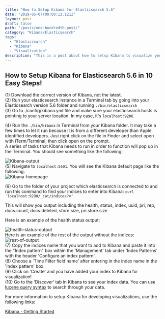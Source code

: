 ```yaml
---
title: "How to Setup Kibana for Elasticsearch 5.6"
date: "2019-06-07T09:00:13.121Z"
layout: post
draft: false
path: "/posts/one-hundredth-post/"
category: "Kibana/Elasticsearch"
tags:
  - "Elasticsearch"
  - "Kibana"
  - "Visualization"
description: "This is a post about how to setup Kibana to visualize your Elasticsearch 5.6 data."
---
```


## How to Setup Kibana for Elasticsearch 5.6 in 10 Easy Steps! 

(1) Download the correct version of Kibana, not the latest. <br/>
(2) Run your elasticsearch instance in a Terminal tab by going into your Elasticsearch version 5.6 folder and running `./bin/elasticsearch`<br/>
(3) Go to ./config/kibana.yml file and make sure your elasticsearch.hosts is pointing to your server location. In my case, it's `localhost:9200`.<br/>

(4) Run the `./bin/kibana` in Terminal from your Kibana folder. It may take a few times to let it run because it is from a different developer than Apple identified developers. Just right click on the file in Finder and select open with iTerm/Terminal, then click open on the prompt. <br/>
    A series of tasks that Kibana needs to run in order to function will pop up in the Terminal. You should see something like the following: <br/>

![Kibana-output](./kibana_output.jpeg)
<br/>
(5) Navigate to `localhost:5601`. You will see the Kibana default page like the following: 
<br/>
![Kibana-homepage](./kibana-homepage.jpeg)

(6) Go to the folder of your project which elasticsearch is connected to and run this command to find your indices to enter into Kibana: `curl 'localhost:9200/_cat/indices?v'`<br/>

This will show you output including the health, status, index, uuid, pri, rep, docs.count, docs.deleted, store.size, pri.store.size<br/>

Here is an example of the health status output: <br/>

![health-status-output](./health-status-output.jpeg)
<br/>
Here is an example of the rest of the output without the indices: 
<br/>
![rest-of-output](./rest-of-output.jpeg)
<br/>
(7) Copy the indices name that you want to add to Kibana and paste it into the "Index pattern" box within the 'Management' tab under 'Index Patterns' with the header 'Configure an index pattern'. 
<br/>
(8) Choose a 'Time Filter field name' after entering in the index name in the 'Index pattern' box. 
<br/>
(9) Click on 'Create' and you have added your index to Kibana for visualization!
<br/>
(10) Go to the 'Discover' tab in Kibana to see your index data. You can use <a href="https://www.elastic.co/guide/en/elasticsearch/reference/5.6/query-dsl-query-string-query.html#query-string-syntax">lucene query syntax</a> to search through your data. <br />

For more information to setup Kibana for developing visualizations, use the following links:<br/>

<a href="https://www.elastic.co/webinars/getting-started-kibana">Kibana - Getting Started </a><br/>


